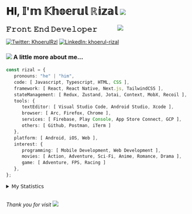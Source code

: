 <h1> 𝐇𝐢, 𝕀'𝕞 𝕂𝕙𝕠𝕖𝕣𝕦𝕝 ℝ𝕚𝕫𝕒𝕝 <img src="https://media.giphy.com/media/mGcNjsfWAjY5AEZNw6/giphy.gif" width="50"></h1>
<img align='right' src="https://media.giphy.com/media/v1.Y2lkPTc5MGI3NjExOWI2ajR2NGJubzBsZHFuaHMwajRrcDNsNXJwOG8yb3F0NjhkNXF4OSZlcD12MV9pbnRlcm5hbF9naWZfYnlfaWQmY3Q9cw/fkZukR450RQ1qnGaq9/giphy.gif" width="200">
<strong style="font-size:20px;">𝙵𝚛𝚘𝚗𝚝 𝙴𝚗𝚍 𝙳𝚎𝚟𝚎𝚕𝚘𝚙𝚎𝚛</strong>
</p></em>

[![Twitter: KhoerulRzl](https://img.shields.io/twitter/follow/KhoerulRzl?style=social)](https://twitter.com/KhoerulRzl)
[![LinkedIn: khoerul-rizal](https://img.shields.io/badge/khoerul--rizal-blue?style=flat-square&logo=Linkedin&logoColor=white&link=https://www.linkedin.com/in/khoerul-rizal/)](https://www.linkedin.com/in/khoerul-rizal/)

### <img src="https://media.giphy.com/media/VgCDAzcKvsR6OM0uWg/giphy.gif" width="50"> A little more about me...

```typescript
const rizal = {
   pronouns: "he" | "him",
   code: [ Javascript, Typescript, HTML, CSS ],
   framework: [ React, React Native, Next.js, TailwindCSS ],
   stateManagement: [ Redux, Zustand, Jotai, Context, MobX, Recoil ],
   tools: {
      textEditor: [ Visual Studio Code, Android Studio, Xcode ],
      browser: [ Arc, Firefox, Chrome ],
      services: [ Firebase, Play Console, App Store Connect, GCP ],
      others: [ Github, Postman, iTerm ]
   },
   platform: [ Android, iOS, Web ],
   interest: {
      programming: [ Mobile Development, Web Development ],
      movies: [ Action, Adventure, Sci-Fi, Anime, Romance, Drama ],
      game: [ Adventure, FPS, Racing ]
   },
};
```

<details>
  <summary>𝖬𝗒 𝖲𝗍𝖺𝗍𝗂𝗌𝗍𝗂𝖼𝗌</summary><br/>
   
<!--START_SECTION:waka-->
![Code Time](http://img.shields.io/badge/Code%20Time-566%20hrs%2053%20mins-blue)

![Profile Views](http://img.shields.io/badge/Profile%20Views-0-blue)

**🐱 My GitHub Data** 

> 📦 166.1 kB Used in GitHub's Storage 
 > 
> 💼 Opted to Hire
 > 
> 📜 31 Public Repositories 
 > 
> 🔑 8 Private Repositories 
 > 
**I'm an Early 🐤** 

```text
🌞 Morning                12638 commits       █████████░░░░░░░░░░░░░░░░   35.06 % 
🌆 Daytime                15750 commits       ███████████░░░░░░░░░░░░░░   43.70 % 
🌃 Evening                7500 commits        █████░░░░░░░░░░░░░░░░░░░░   20.81 % 
🌙 Night                  154 commits         ░░░░░░░░░░░░░░░░░░░░░░░░░   00.43 % 
```
📅 **I'm Most Productive on Tuesday** 

```text
Monday                   7041 commits        █████░░░░░░░░░░░░░░░░░░░░   19.54 % 
Tuesday                  8261 commits        ██████░░░░░░░░░░░░░░░░░░░   22.92 % 
Wednesday                5934 commits        ████░░░░░░░░░░░░░░░░░░░░░   16.46 % 
Thursday                 6920 commits        █████░░░░░░░░░░░░░░░░░░░░   19.20 % 
Friday                   5137 commits        ████░░░░░░░░░░░░░░░░░░░░░   14.25 % 
Saturday                 1214 commits        █░░░░░░░░░░░░░░░░░░░░░░░░   03.37 % 
Sunday                   1535 commits        █░░░░░░░░░░░░░░░░░░░░░░░░   04.26 % 
```


📊 **This Week I Spent My Time On** 

```text
🕑︎ Time Zone: Asia/Jakarta

💬 Programming Languages: 
TypeScript               38 hrs 7 mins       ████████████████░░░░░░░░░   65.62 % 
Other                    10 hrs 2 mins       ████░░░░░░░░░░░░░░░░░░░░░   17.30 % 
Figma Design             3 hrs 37 mins       ██░░░░░░░░░░░░░░░░░░░░░░░   06.24 % 
HTTP Request             2 hrs 19 mins       █░░░░░░░░░░░░░░░░░░░░░░░░   04.00 % 
JavaScript               2 hrs 5 mins        █░░░░░░░░░░░░░░░░░░░░░░░░   03.59 % 

🔥 Editors: 
VS Code                  42 hrs 13 mins      ██████████████████░░░░░░░   72.68 % 
Slack                    9 hrs 5 mins        ████░░░░░░░░░░░░░░░░░░░░░   15.64 % 
Figma                    3 hrs 37 mins       ██░░░░░░░░░░░░░░░░░░░░░░░   06.24 % 
Postman                  2 hrs 19 mins       █░░░░░░░░░░░░░░░░░░░░░░░░   04.00 % 
Terminal                 47 mins             ░░░░░░░░░░░░░░░░░░░░░░░░░   01.35 % 

💻 Operating System: 
Mac                      58 hrs 6 mins       █████████████████████████   100.00 % 
```

**I Mostly Code in JavaScript** 

```text
JavaScript               42 repos            █████████████████░░░░░░░░   67.74 % 
TypeScript               13 repos            █████░░░░░░░░░░░░░░░░░░░░   20.97 % 
Go                       2 repos             █░░░░░░░░░░░░░░░░░░░░░░░░   03.23 % 
Jupyter Notebook         1 repo              ░░░░░░░░░░░░░░░░░░░░░░░░░   01.61 % 
Java                     1 repo              ░░░░░░░░░░░░░░░░░░░░░░░░░   01.61 % 
```



**Timeline**

![Lines of Code chart](https://raw.githubusercontent.com/khoerulrizal/khoerulrizal/main/assets/bar_graph.png)


 Last Updated on 18/07/2024 00:45:00 UTC
<!--END_SECTION:waka-->
</details>
<br/>

<em>Thank you for visit</em> <img src="https://media.giphy.com/media/v1.Y2lkPTc5MGI3NjExcHdvNm1qZWtjaGw0ZjdwM3Z3NnY2dHlueTVuODBta2FiY20wM2YybSZlcD12MV9pbnRlcm5hbF9naWZfYnlfaWQmY3Q9cw/tV25tpdKqdFa9x81k2/giphy.gif" width="40">
